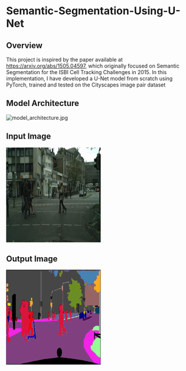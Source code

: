 # Semantic-Segmentation-Using-U-Net

## Overview
This project is inspired by the paper available at <https://arxiv.org/abs/1505.04597>, which originally focused on Semantic Segmentation for the ISBI Cell Tracking Challenges in 2015. In this implementation, I have developed a U-Net model from scratch using PyTorch, trained and tested on the Cityscapes image pair dataset 

## Model Architecture
![model_architecture.jpg](model_architecture)


## Input Image
![Input Image](input.jpg)

## Output Image
![Output Image](output.jpg)
